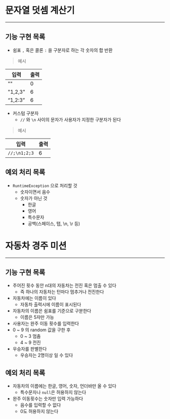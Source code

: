 # 문자열 덧셈 계산기

---

## 기능 구현 목록

- 쉼표 `,` 혹은 콜론 `:` 을 구분자로 하는 각 숫자의 합 반환

> 예시

| 입력    | 출력 |
| ------- | ---- |
| ""      | 0    |
| "1,2,3" | 6    |
| “1,2:3” | 6    |

- 커스텀 구분자
    - `//` 와 `\n` 사이의 문자가 사용자가 지정한 구분자가 된다

> 예시

| 입력         | 출력 |
| ------------ | ---- |
| `//;\n1;2;3` | 6    |

## 예외 처리 목록

- `RuntimeException` 으로 처리할 것
    - 숫자이면서 음수
    - 숫자가 아닌 것
        - 한글
        - 영어
        - 특수문자
        - 공백(스페이스, 탭, \n, \r 등)

# 자동차 경주 미션

---

## 기능 구현 목록

- 주어진 횟수 동안 n대의 자동차는 전진 혹은 멈출 수 있다
    - 즉 하나의 자동차는 턴마다 멈추거나 전진한다
- 자동차에는 이름이 있다
    - 자동차 출력시에 이름이 표시된다
- 자동차의 이름은 쉼표를 기준으로 구분한다
    - 이름은 5자만 가능
- 사용자는 완주 이동 횟수를 입력한다
- 0 ~ 9 의 random 값을 구한 후
    - 0 ~ 3 멈춤
    - 4 ~ 9 전진
- 우승자를 판별한다
    - 우승자는 2명이상 일 수 있다

## 예외 처리 목록

- 자동차의 이름에는 한글, 영어, 숫자, 언더바만 올 수 있다
    - 특수문자나 `null`은 허용하지 않는다
- 완주 이동횟수는 숫자만 입력 가능하다
    - 음수를 입력할 수 없다
    - 0도 허용하지 않는다
